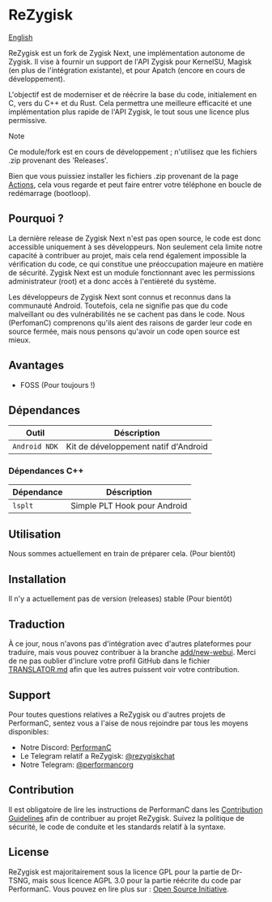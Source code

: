 # ReZygisk

[English](../README.md)

ReZygisk est un fork de Zygisk Next, une implémentation autonome de Zygisk. Il vise à fournir un support de l'API Zygisk pour KernelSU, Magisk (en plus de l'intégration existante), et pour Apatch (encore en cours de développement).

L'objectif est de moderniser et de réécrire la base du code, initialement en C, vers du C++ et du Rust. Cela permettra une meilleure efficacité et une implémentation plus rapide de l'API Zygisk, le tout sous une licence plus permissive.

> [!NOTE]
> Ce module/fork est en cours de développement ; n'utilisez que les fichiers .zip provenant des 'Releases'.
>
>Bien que vous puissiez installer les fichiers .zip provenant de la page [Actions](https://github.com/PerformanC/ReZygisk/actions), cela vous regarde et peut faire entrer votre téléphone en boucle de redémarrage (bootloop).

## Pourquoi ?

La dernière release de Zygisk Next n'est pas open source, le code est donc accessible uniquement à ses développeurs. Non seulement cela limite notre capacité à contribuer au projet, mais cela rend également impossible la vérification du code, ce qui constitue une préoccupation majeure en matière de sécurité. Zygisk Next est un module fonctionnant avec les permissions administrateur (root) et a donc accès à l'entièreté du système.

Les développeurs de Zygisk Next sont connus et reconnus dans la communauté Android. Toutefois, cela ne signifie pas que du code malveillant ou des vulnérabilités ne se cachent pas dans le code. Nous (PerfomanC) comprenons qu'ils aient des raisons de garder leur code en source fermée, mais nous pensons qu'avoir un code open source est mieux.

## Avantages

- FOSS (Pour toujours !)

## Dépendances

| Outil            | Déscription                            |
|-----------------|----------------------------------------|
| `Android NDK`   | Kit de développement natif d'Android     |

### Dépendances C++ 

| Dépendance | Déscription                   |
|------------|-------------------------------|
| `lsplt`    | Simple PLT Hook pour Android   |

## Utilisation

Nous sommes actuellement en train de préparer cela. (Pour bientôt)

## Installation

Il n'y a actuellement pas de version (releases) stable (Pour bientôt)

## Traduction

À ce jour, nous n'avons pas d'intégration avec d'autres plateformes pour traduire, mais vous pouvez contribuer à la branche [add/new-webui](https://github.com/PerformanC/ReZygisk/tree/add/new-webui). Merci de ne pas oublier d'inclure votre profil GitHub dans le fichier [TRANSLATOR.md](https://github.com/PerformanC/ReZygisk/blob/add/new-webui/TRANSLATOR.md) afin que les autres puissent voir votre contribution.

## Support

Pour toutes questions relatives a ReZygisk ou d'autres projets de PerformanC, sentez vous a l'aise de nous rejoindre par tous les moyens disponibles: 

- Notre Discord: [PerformanC](https://discord.gg/uPveNfTuCJ)
- Le Telegram relatif a ReZygisk: [@rezygiskchat](https://t.me/rezygiskchat)
- Notre Telegram: [@performancorg](https://t.me/performancorg)

## Contribution

Il est obligatoire de lire les instructions de PerformanC dans les [Contribution Guidelines](https://github.com/PerformanC/contributing) afin de contribuer au projet ReZygisk. Suivez la politique de sécurité, le code de conduite et les standards relatif à la syntaxe.

## License

ReZygisk est majoritairement sous la licence GPL pour la partie de Dr-TSNG, mais sous licence AGPL 3.0 pour la partie réécrite du code par PerformanC. Vous pouvez en lire plus sur : [Open Source Initiative](https://opensource.org/licenses/AGPL-3.0).

